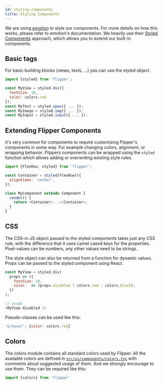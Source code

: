 ```yaml
---
id: styling-components
title: Styling Components
---
```


We are using [emotion](https://emotion.sh) to style our components. For more details on how this works, please refer to emotion's documentation. We heavily use their [Styled Components](https://emotion.sh/docs/styled) approach, which allows you to extend our built-in components.

## Basic tags

For basic building blocks (views, texts, ...) you can use the styled object.

```javascript
import {styled} from 'flipper';

const MyView = styled.div({
  fontSize: 10,
  color: colors.red
});
const MyText = styled.span({ ... });
const MyImage = styled.img({ ... });
const MyInput = styled.input({ ... });
```

## Extending Flipper Components

It's very common for components to require customizing Flipper's components in some way. For example changing colors, alignment, or wrapping behavior. Flippers components can be wrapped using the `styled` function which allows adding or overwriting existing style rules.

```javascript
import {FlexRow, styled} from 'flipper';

const Container = styled(FlexRow)({
  alignItems: 'center',
});

class MyComponent extends Component {
  render() {
    return <Container>...</Container>;
  }
}
```

## CSS

The CSS-in-JS object passed to the styled components takes just any CSS rule, with the difference that it uses camel cased keys for the properties. Pixel-values can be numbers, any other values need to be strings.

The style object can also be returned from a function for dynamic values. Props can be passed to the styled component using React.

```javascript
const MyView = styled.div(
  props => ({
    fontSize: 10,
    color:  => (props.disabled ? colors.red : colors.black),
  })
);

// usage
<MyView disabled />
```

Pseudo-classes can be used like this:

```javascript
'&:hover': {color: colors.red}`
```

## Colors

The colors module contains all standard colors used by Flipper. All the available colors are defined in [`src/ui/components/colors.tsx`](https://github.com/facebook/flipper/blob/master/src/ui/components/colors.tsx) with comments about suggested usage of them. And we strongly encourage to use them. They can be required like this:

```javascript
import {colors} from 'flipper'
```
